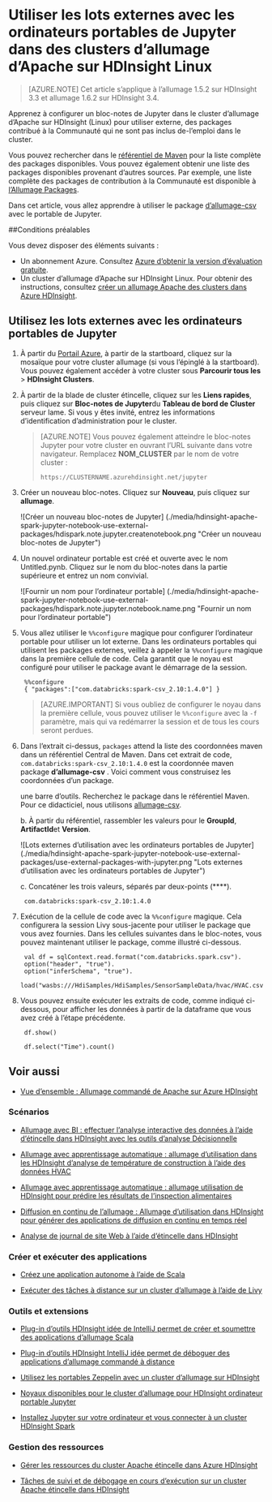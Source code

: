 <properties 
    pageTitle="Utiliser les lots externes avec les ordinateurs portables de Jupyter dans des clusters d’allumage d’Apache sur HDInsight | Azure"
    description="Instructions détaillées sur la configuration des ordinateurs portables Jupyter HDInsight Spark clusters pour utiliser les packages d’allumage externes." 
    services="hdinsight" 
    documentationCenter="" 
    authors="nitinme" 
    manager="jhubbard" 
    editor="cgronlun"
    tags="azure-portal"/>

<tags 
    ms.service="hdinsight" 
    ms.workload="big-data" 
    ms.tgt_pltfrm="na" 
    ms.devlang="na" 
    ms.topic="article" 
    ms.date="10/28/2016" 
    ms.author="nitinme"/>


# <a name="use-external-packages-with-jupyter-notebooks-in-apache-spark-clusters-on-hdinsight-linux"></a>Utiliser les lots externes avec les ordinateurs portables de Jupyter dans des clusters d’allumage d’Apache sur HDInsight Linux

>[AZURE.NOTE] Cet article s’applique à l’allumage 1.5.2 sur HDInsight 3.3 et allumage 1.6.2 sur HDInsight 3.4. 

Apprenez à configurer un bloc-notes de Jupyter dans le cluster d’allumage d’Apache sur HDInsight (Linux) pour utiliser externe, des packages contribué à la Communauté qui ne sont pas inclus de-l’emploi dans le cluster. 

Vous pouvez rechercher dans le [référentiel de Maven](http://search.maven.org/) pour la liste complète des packages disponibles. Vous pouvez également obtenir une liste des packages disponibles provenant d’autres sources. Par exemple, une liste complète des packages de contribution à la Communauté est disponible à [l’Allumage Packages](http://spark-packages.org/).

Dans cet article, vous allez apprendre à utiliser le package [d’allumage-csv](http://search.maven.org/#artifactdetails%7Ccom.databricks%7Cspark-csv_2.10%7C1.4.0%7Cjar) avec le portable de Jupyter.

##<a name="prerequisites"></a>Conditions préalables

Vous devez disposer des éléments suivants :

- Un abonnement Azure. Consultez [Azure d’obtenir la version d’évaluation gratuite](https://azure.microsoft.com/documentation/videos/get-azure-free-trial-for-testing-hadoop-in-hdinsight/).
- Un cluster d’allumage d’Apache sur HDInsight Linux. Pour obtenir des instructions, consultez [créer un allumage Apache des clusters dans Azure HDInsight](hdinsight-apache-spark-jupyter-spark-sql.md).

## <a name="use-external-packages-with-jupyter-notebooks"></a>Utilisez les lots externes avec les ordinateurs portables de Jupyter 

1. À partir du [Portail Azure](https://portal.azure.com/), à partir de la startboard, cliquez sur la mosaïque pour votre cluster allumage (si vous l’épinglé à la startboard). Vous pouvez également accéder à votre cluster sous **Parcourir tous les** > **HDInsight Clusters**.   

2. À partir de la blade de cluster étincelle, cliquez sur les **Liens rapides**, puis cliquez sur **Bloc-notes de Jupyter**du **Tableau de bord de Cluster** serveur lame. Si vous y êtes invité, entrez les informations d’identification d’administration pour le cluster.

    > [AZURE.NOTE] Vous pouvez également atteindre le bloc-notes Jupyter pour votre cluster en ouvrant l’URL suivante dans votre navigateur. Remplacez __NOM_CLUSTER__ par le nom de votre cluster :
    >
    > `https://CLUSTERNAME.azurehdinsight.net/jupyter`

2. Créer un nouveau bloc-notes. Cliquez sur **Nouveau**, puis cliquez sur **allumage**.

    ![Créer un nouveau bloc-notes de Jupyter] (./media/hdinsight-apache-spark-jupyter-notebook-use-external-packages/hdispark.note.jupyter.createnotebook.png "Créer un nouveau bloc-notes de Jupyter")

3. Un nouvel ordinateur portable est créé et ouverte avec le nom Untitled.pynb. Cliquez sur le nom du bloc-notes dans la partie supérieure et entrez un nom convivial.

    ![Fournir un nom pour l’ordinateur portable] (./media/hdinsight-apache-spark-jupyter-notebook-use-external-packages/hdispark.note.jupyter.notebook.name.png "Fournir un nom pour l’ordinateur portable")

4. Vous allez utiliser le `%%configure` magique pour configurer l’ordinateur portable pour utiliser un lot externe. Dans les ordinateurs portables qui utilisent les packages externes, veillez à appeler la `%%configure` magique dans la première cellule de code. Cela garantit que le noyau est configuré pour utiliser le package avant le démarrage de la session.

        %%configure
        { "packages":["com.databricks:spark-csv_2.10:1.4.0"] }


    >[AZURE.IMPORTANT] Si vous oubliez de configurer le noyau dans la première cellule, vous pouvez utiliser le `%%configure` avec la `-f` paramètre, mais qui va redémarrer la session et de tous les cours seront perdues.

5. Dans l’extrait ci-dessus, `packages` attend la liste des coordonnées maven dans un référentiel Central de Maven. Dans cet extrait de code, `com.databricks:spark-csv_2.10:1.4.0` est la coordonnée maven package **d’allumage-csv** . Voici comment vous construisez les coordonnées d’un package.

    une barre d’outils. Recherchez le package dans le référentiel Maven. Pour ce didacticiel, nous utilisons [allumage-csv](http://search.maven.org/#artifactdetails%7Ccom.databricks%7Cspark-csv_2.10%7C1.4.0%7Cjar).
    
    b. À partir du référentiel, rassembler les valeurs pour le **GroupId**, **ArtifactId**et **Version**.

    ![Lots externes d’utilisation avec les ordinateurs portables de Jupyter] (./media/hdinsight-apache-spark-jupyter-notebook-use-external-packages/use-external-packages-with-jupyter.png "Lots externes d’utilisation avec les ordinateurs portables de Jupyter")

    c. Concaténer les trois valeurs, séparés par deux-points (****).

        com.databricks:spark-csv_2.10:1.4.0

6. Exécution de la cellule de code avec la `%%configure` magique. Cela configurera la session Livy sous-jacente pour utiliser le package que vous avez fournies. Dans les cellules suivantes dans le bloc-notes, vous pouvez maintenant utiliser le package, comme illustré ci-dessous.

        val df = sqlContext.read.format("com.databricks.spark.csv").
        option("header", "true").
        option("inferSchema", "true").
        load("wasbs:///HdiSamples/HdiSamples/SensorSampleData/hvac/HVAC.csv")

7. Vous pouvez ensuite exécuter les extraits de code, comme indiqué ci-dessous, pour afficher les données à partir de la dataframe que vous avez créé à l’étape précédente.

        df.show()

        df.select("Time").count()


## <a name="seealso"></a>Voir aussi


* [Vue d’ensemble : Allumage commandé de Apache sur Azure HDInsight](hdinsight-apache-spark-overview.md)

### <a name="scenarios"></a>Scénarios

* [Allumage avec BI : effectuer l’analyse interactive des données à l’aide d’étincelle dans HDInsight avec les outils d’analyse Décisionnelle](hdinsight-apache-spark-use-bi-tools.md)

* [Allumage avec apprentissage automatique : allumage d’utilisation dans les HDInsight d’analyse de température de construction à l’aide des données HVAC](hdinsight-apache-spark-ipython-notebook-machine-learning.md)

* [Allumage avec apprentissage automatique : allumage utilisation de HDInsight pour prédire les résultats de l’inspection alimentaires](hdinsight-apache-spark-machine-learning-mllib-ipython.md)

* [Diffusion en continu de l’allumage : Allumage d’utilisation dans HDInsight pour générer des applications de diffusion en continu en temps réel](hdinsight-apache-spark-eventhub-streaming.md)

* [Analyse de journal de site Web à l’aide d’étincelle dans HDInsight](hdinsight-apache-spark-custom-library-website-log-analysis.md)

### <a name="create-and-run-applications"></a>Créer et exécuter des applications

* [Créez une application autonome à l’aide de Scala](hdinsight-apache-spark-create-standalone-application.md)

* [Exécuter des tâches à distance sur un cluster d’allumage à l’aide de Livy](hdinsight-apache-spark-livy-rest-interface.md)

### <a name="tools-and-extensions"></a>Outils et extensions

* [Plug-in d’outils HDInsight idée de IntelliJ permet de créer et soumettre des applications d’allumage Scala](hdinsight-apache-spark-intellij-tool-plugin.md)

* [Plug-in d’outils HDInsight IntelliJ idée permet de déboguer des applications d’allumage commandé à distance](hdinsight-apache-spark-intellij-tool-plugin-debug-jobs-remotely.md)

* [Utilisez les portables Zeppelin avec un cluster d’allumage sur HDInsight](hdinsight-apache-spark-use-zeppelin-notebook.md)

* [Noyaux disponibles pour le cluster d’allumage pour HDInsight ordinateur portable Jupyter](hdinsight-apache-spark-jupyter-notebook-kernels.md)

* [Installez Jupyter sur votre ordinateur et vous connecter à un cluster HDInsight Spark](hdinsight-apache-spark-jupyter-notebook-install-locally.md)

### <a name="manage-resources"></a>Gestion des ressources

* [Gérer les ressources du cluster Apache étincelle dans Azure HDInsight](hdinsight-apache-spark-resource-manager.md)

* [Tâches de suivi et de débogage en cours d’exécution sur un cluster Apache étincelle dans HDInsight](hdinsight-apache-spark-job-debugging.md)
